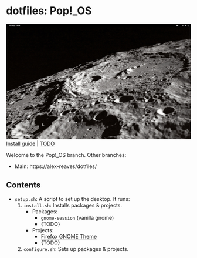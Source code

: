 # dotfiles: Pop!_OS

![Screenshot of my desktop](assets/Pop!_OS.png)
[Install guide](INSTALL.md) | [TODO](TODO)

Welcome to the Pop!_OS branch. Other branches:
- Main: https://alex-reaves/dotfiles/

## Contents

- `setup.sh`: A script to set up the desktop. It runs:
	1. `install.sh`: Installs packages & projects.
		- Packages:
      		- `gnome-session` (vanilla gnome)
      		- {TODO}
		- Projects:
			- [Firefox GNOME Theme](https://github.com/rafaelmardojai/firefox-gnome-theme)
			- {TODO}
	2. `configure.sh`: Sets up packages & projects.
